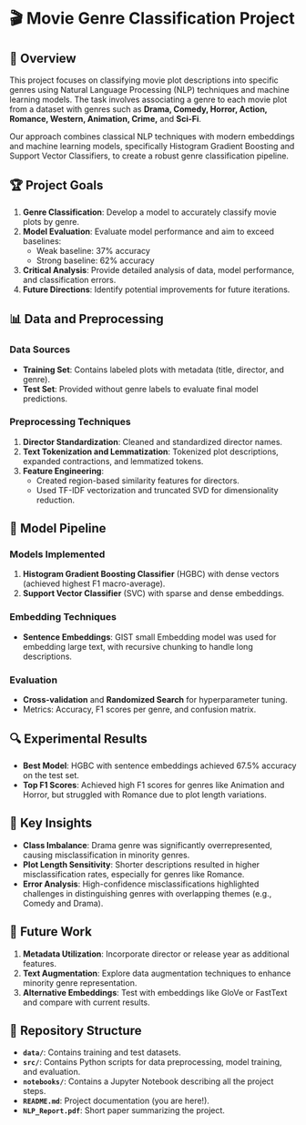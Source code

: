# 🎬 Movie Genre Classification Project

## 📜 Overview
This project focuses on classifying movie plot descriptions into specific genres using Natural Language Processing (NLP) techniques and machine learning models. The task involves associating a genre to each movie plot from a dataset with genres such as **Drama, Comedy, Horror, Action, Romance, Western, Animation, Crime,** and **Sci-Fi**.

Our approach combines classical NLP techniques with modern embeddings and machine learning models, specifically Histogram Gradient Boosting and Support Vector Classifiers, to create a robust genre classification pipeline.

## 🏆 Project Goals
1. **Genre Classification**: Develop a model to accurately classify movie plots by genre.
2. **Model Evaluation**: Evaluate model performance and aim to exceed baselines:
   - Weak baseline: 37% accuracy
   - Strong baseline: 62% accuracy
3. **Critical Analysis**: Provide detailed analysis of data, model performance, and classification errors.
4. **Future Directions**: Identify potential improvements for future iterations.

## 📊 Data and Preprocessing
### Data Sources
- **Training Set**: Contains labeled plots with metadata (title, director, and genre).
- **Test Set**: Provided without genre labels to evaluate final model predictions.

### Preprocessing Techniques
1. **Director Standardization**: Cleaned and standardized director names.
2. **Text Tokenization and Lemmatization**: Tokenized plot descriptions, expanded contractions, and lemmatized tokens.
3. **Feature Engineering**:
   - Created region-based similarity features for directors.
   - Used TF-IDF vectorization and truncated SVD for dimensionality reduction.

## 🚀 Model Pipeline
### Models Implemented
1. **Histogram Gradient Boosting Classifier** (HGBC) with dense vectors (achieved highest F1 macro-average).
2. **Support Vector Classifier** (SVC) with sparse and dense embeddings.

### Embedding Techniques
- **Sentence Embeddings**: GIST small Embedding model was used for embedding large text, with recursive chunking to handle long descriptions.

### Evaluation
- **Cross-validation** and **Randomized Search** for hyperparameter tuning.
- Metrics: Accuracy, F1 scores per genre, and confusion matrix.

## 🔍 Experimental Results
- **Best Model**: HGBC with sentence embeddings achieved 67.5% accuracy on the test set.
- **Top F1 Scores**: Achieved high F1 scores for genres like Animation and Horror, but struggled with Romance due to plot length variations.

## 🧩 Key Insights
- **Class Imbalance**: Drama genre was significantly overrepresented, causing misclassification in minority genres.
- **Plot Length Sensitivity**: Shorter descriptions resulted in higher misclassification rates, especially for genres like Romance.
- **Error Analysis**: High-confidence misclassifications highlighted challenges in distinguishing genres with overlapping themes (e.g., Comedy and Drama).

## 📝 Future Work
1. **Metadata Utilization**: Incorporate director or release year as additional features.
2. **Text Augmentation**: Explore data augmentation techniques to enhance minority genre representation.
3. **Alternative Embeddings**: Test with embeddings like GloVe or FastText and compare with current results.

## 📂 Repository Structure
- **`data/`**: Contains training and test datasets.
- **`src/`**: Contains Python scripts for data preprocessing, model training, and evaluation.
- **`notebooks/`**: Contains a Jupyter Notebook describing all the project steps.
- **`README.md`**: Project documentation (you are here!).
- **`NLP_Report.pdf`**: Short paper summarizing the project.
